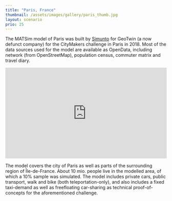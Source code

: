```yaml
---
title: "Paris, France"
thumbnail: /assets/images/gallery/paris_thumb.jpg
layout: scenario
prio: 25
---
```


The MATSim model of Paris was built by [Simunto](https://www.simunto.com) for GeoTwin (a now defunct company) for the CityMakers challenge in Paris in 2018. 
Most of the data sources used for the model are available as OpenData, including network (from OpenStreetMap), population census, commuter matrix and travel diary.

<iframe style="width:100%;aspect-ratio:16/9" src="https://player.vimeo.com/video/319314052" frameborder="0" webkitallowfullscreen mozallowfullscreen allowfullscreen></iframe>

The model covers the city of Paris as well as parts of the surrounding region of Île-de-France. About 10 mio. people live in the modelled area, of which a 10% sample was simulated.
The model includes private cars, public transport, walk and bike (both teleportation-only), and also includes a fixed taxi-demand as well as freefloating car-sharing as
technical proof-of-concepts for the aforementioned challenge.

